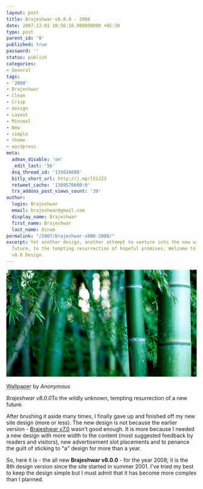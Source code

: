 ```yaml
---
layout: post
title: Brajeshwar v8.0.0 - 2008
date: 2007-12-01 10:56:18.000000000 +05:30
type: post
parent_id: '0'
published: true
password: ''
status: publish
categories:
- General
tags:
- '2008'
- Brajeshwar
- Clean
- Crisp
- design
- Layout
- Minimal
- New
- simple
- theme
- wordpress
meta:
  adman_disable: 'on'
  _edit_last: '56'
  dsq_thread_id: '135616688'
  bitly_short_url: http://j.mp/l51JZ3
  retweet_cache: '1309570660:0'
  trx_addons_post_views_count: '39'
author:
  login: Brajeshwar
  email: brajeshwar@gmail.com
  display_name: Brajeshwar
  first_name: Brajeshwar
  last_name: Oinam
permalink: "/2007/brajeshwar-v800-2008/"
excerpt: Yet another design, another attempt to venture into the new wildly unknown
  future, to the tempting resurrection of hopeful promises. Welcome to the new Brajeshwar
  v8.0 Design.
---
```

<div class="figure"><img src="/static/2007/12/brajeshwar-v8.jpg" alt="Brajeshwar v8.0.0 - 2008" />
<p class="credit"><abbr class="type" title="Wallpaper">Wallpaper</abbr> by <cite>Anonymous</cite></p>
<p class="caption"><em class="title">Brajeshwar v8.0.0</em>To the wildly unknown, tempting resurrection of a new future.</p>
</div>
<p><!--more--></p>
<p>After brushing it aside many times, I finally gave up and finished off my new site design (more or less). The new design is not because the earlier version - <a href="http://theme.brajeshwar.com/">Brajeshwar v7.0</a> wasn't good enough. It is more because I needed a new design with more width to the content (most suggested feedback by readers and visitors), new advertisement slot placements and to penance the guilt of sticking to "a" design for more than a year.</p>
<p>So, here it is - the all new <strong>Brajeshwar v8.0.0</strong> - for the year 2008; it is the 8th design version since the site started in summer 2001. I've tried my best to keep the design simple but I must admit that it has become more complex than I planned.</p>
